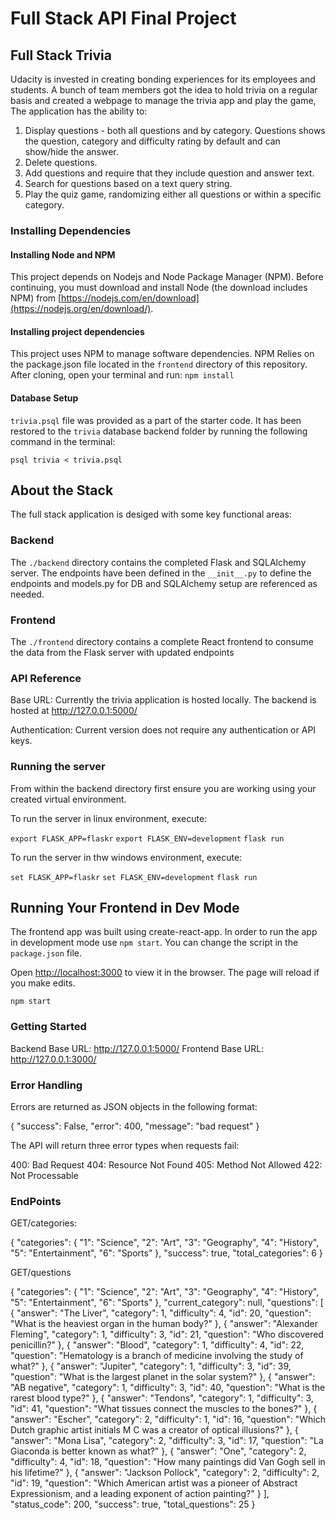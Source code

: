 # Full Stack API Final Project

## Full Stack Trivia

Udacity is invested in creating bonding experiences for its employees and students. A bunch of team members got the idea to hold trivia on a regular basis and created a webpage to manage the trivia app and play the game, The application has the ability to:

1) Display questions - both all questions and by category. Questions shows the question, category and difficulty rating by default and can show/hide the answer. 
2) Delete questions.
3) Add questions and require that they include question and answer text.
4) Search for questions based on a text query string.
5) Play the quiz game, randomizing either all questions or within a specific category. 


### Installing Dependencies

#### Installing Node and NPM

This project depends on Nodejs and Node Package Manager (NPM). Before continuing, you must download and install Node (the download includes NPM) from [https://nodejs.com/en/download](https://nodejs.org/en/download/).

#### Installing project dependencies

This project uses NPM to manage software dependencies. NPM Relies on the package.json file located in the `frontend` directory of this repository. After cloning, open your terminal and run: `npm install`


#### Database Setup

`trivia.psql` file was provided as a part of the starter code. It has been restored to the `trivia` database backend folder by running the following command in the terminal:

`psql trivia < trivia.psql`

## About the Stack

The full stack application is desiged with some key functional areas:

### Backend

The `./backend` directory contains the completed Flask and SQLAlchemy server. The endpoints have been defined in the `__init__.py` to define the endpoints and models.py for DB and SQLAlchemy setup are referenced as needed. 

### Frontend

The `./frontend` directory contains a complete React frontend to consume the data from the Flask server with updated endpoints 

### API Reference

Base URL: Currently the trivia application is hosted locally. The backend is hosted at http://127.0.0.1:5000/

Authentication: Current version does not require any authentication or API keys.

### Running the server

From within the backend directory first ensure you are working using your created virtual environment.

To run the server in linux environment, execute:

`export FLASK_APP=flaskr`
`export FLASK_ENV=development`
`flask run`

To run the server in thw windows environment, execute:

`set FLASK_APP=flaskr`
`set FLASK_ENV=development`
`flask run`

## Running Your Frontend in Dev Mode

The frontend app was built using create-react-app. In order to run the app in development mode use ```npm start```. You can change the script in the ```package.json``` file. 

Open [http://localhost:3000](http://localhost:3000) to view it in the browser. The page will reload if you make edits.<br>


`npm start`

### Getting Started

Backend Base URL: http://127.0.0.1:5000/
Frontend Base URL: http://127.0.0.1:3000/

### Error Handling

Errors are returned as JSON objects in the following format:

{
    "success": False, 
    "error": 400,
    "message": "bad request"
}

The API will return three error types when requests fail:

400: Bad Request
404: Resource Not Found
405: Method Not Allowed
422: Not Processable

### EndPoints

GET/categories:


{
    "categories": {
        "1": "Science",
        "2": "Art",
        "3": "Geography",
        "4": "History",
        "5": "Entertainment",
        "6": "Sports"
    },
    "success": true,
    "total_categories": 6
}


GET/questions

{
    "categories": {
        "1": "Science",
        "2": "Art",
        "3": "Geography",
        "4": "History",
        "5": "Entertainment",
        "6": "Sports"
    },
    "current_category": null,
    "questions": [
        {
            "answer": "The Liver",
            "category": 1,
            "difficulty": 4,
            "id": 20,
            "question": "What is the heaviest organ in the human body?"
        },
        {
            "answer": "Alexander Fleming",
            "category": 1,
            "difficulty": 3,
            "id": 21,
            "question": "Who discovered penicillin?"
        },
        {
            "answer": "Blood",
            "category": 1,
            "difficulty": 4,
            "id": 22,
            "question": "Hematology is a branch of medicine involving the study of what?"
        },
        {
            "answer": "Jupiter",
            "category": 1,
            "difficulty": 3,
            "id": 39,
            "question": "What is the largest planet in the solar system?"
        },
        {
            "answer": "AB negative",
            "category": 1,
            "difficulty": 3,
            "id": 40,
            "question": "What is the rarest blood type?"
        },
        {
            "answer": "Tendons",
            "category": 1,
            "difficulty": 3,
            "id": 41,
            "question": "What tissues connect the muscles to the bones?"
        },
        {
            "answer": "Escher",
            "category": 2,
            "difficulty": 1,
            "id": 16,
            "question": "Which Dutch graphic artist initials M C was a creator of optical illusions?"
        },
        {
            "answer": "Mona Lisa",
            "category": 2,
            "difficulty": 3,
            "id": 17,
            "question": "La Giaconda is better known as what?"
        },
        {
            "answer": "One",
            "category": 2,
            "difficulty": 4,
            "id": 18,
            "question": "How many paintings did Van Gogh sell in his lifetime?"
        },
        {
            "answer": "Jackson Pollock",
            "category": 2,
            "difficulty": 2,
            "id": 19,
            "question": "Which American artist was a pioneer of Abstract Expressionism, and a leading exponent of action painting?"
        }
    ],
    "status_code": 200,
    "success": true,
    "total_questions": 25
}